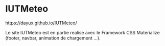 # IUTMeteo
https://dayux.github.io/IUTMeteo/


Le site IUTMeteo est en partie realise avec le Framework CSS Materialize (footer, navbar, animation de chargement ...).

